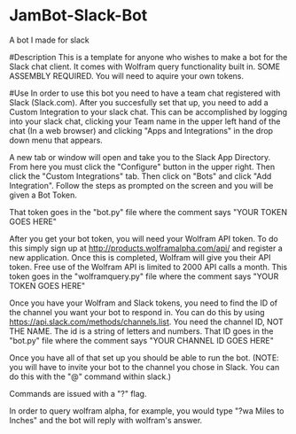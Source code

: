# JamBot-Slack-Bot
A bot I made for slack

#Description
This is a template for anyone who wishes to make a bot for the Slack chat client. It comes with Wolfram query functionality built in. SOME ASSEMBLY REQUIRED. You will need to aquire your own tokens.

#Use
In order to use this bot you need to have a team chat registered with Slack (Slack.com). After you succesfully set that up, you need to add a Custom Integration to your slack chat. This can be accomplished by logging into your slack chat, clicking your Team name in the upper left hand of the chat (In a web browser) and clicking "Apps and Integrations" in the drop down menu that appears. 

A new tab or window will open and take you to the Slack App Directory. From here you must click the "Configure" button in the upper right. Then click the "Custom Integrations" tab. Then click on "Bots" and click "Add Integration". Follow the steps as prompted on the screen and you will be given a Bot Token. 

That token goes in the "bot.py" file where the comment says "YOUR TOKEN GOES HERE"

After you get your bot token, you will need your Wolfram API token. To do this simply sign up at http://products.wolframalpha.com/api/ and register a new application. Once this is completed, Wolfram will give you their API token. Free use of the Wolfram API is limited to 2000 API calls a month. This token goes in the "wolframquery.py" file where the comment says "YOUR TOKEN GOES HERE"

Once you have your Wolfram and Slack tokens, you need to find the ID of the channel you want your bot to respond in. You can do this by using https://api.slack.com/methods/channels.list. You need the channel ID, NOT THE NAME. The id is a string of letters and numbers. That ID goes in the "bot.py" file where the comment says "YOUR CHANNEL ID GOES HERE"

Once you have all of that set up you should be able to run the bot. 
(NOTE: you will have to invite your bot to the channel you chose in Slack. You can do this with the "@<botname>" command within slack.)

Commands are issued with a "?" flag. 

In order to query wolfram alpha, for example, you would type "?wa Miles to Inches" and the bot will reply with wolfram's answer.
